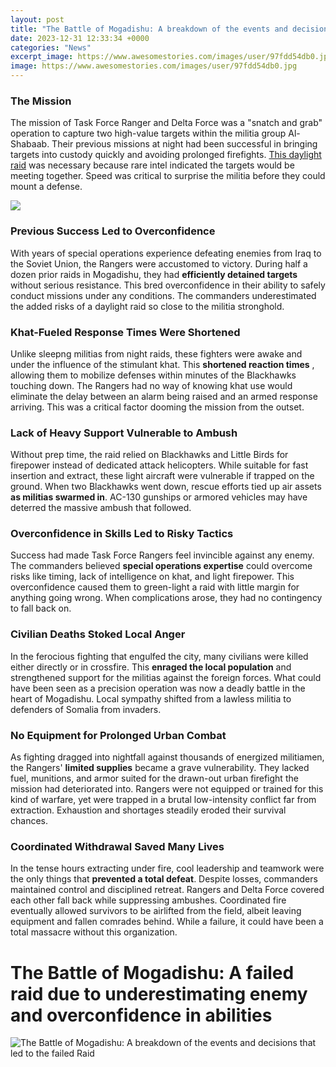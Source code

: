 ```yaml
---
layout: post
title: "The Battle of Mogadishu: A breakdown of the events and decisions that led to the failed Raid"
date: 2023-12-31 12:33:34 +0000
categories: "News"
excerpt_image: https://www.awesomestories.com/images/user/97fdd54db0.jpg
image: https://www.awesomestories.com/images/user/97fdd54db0.jpg
---
```


### The Mission
The mission of Task Force Ranger and Delta Force was a "snatch and grab" operation to capture two high-value targets within the militia group Al-Shabaab. Their previous missions at night had been successful in bringing targets into custody quickly and avoiding prolonged firefights. [This daylight raid](https://setit.github.io/2024-01-04-sejarah-wajib-militer-di-ceko-dan-slowakia/) was necessary because rare intel indicated the targets would be meeting together. Speed was critical to surprise the militia before they could mount a defense.

![](https://www.armytimes.com/resizer/-aXudATUTOWaksu2NymfBNFfvaM=/1024x0/filters:format(jpg):quality(70)/cloudfront-us-east-1.images.arcpublishing.com/archetype/CHXRXC5MQVCDZCHGPCY4NQIRHA.jpg)
### Previous Success Led to Overconfidence
With years of special operations experience defeating enemies from Iraq to the Soviet Union, the Rangers were accustomed to victory. During half a dozen prior raids in Mogadishu, they had **efficiently detained targets** without serious resistance. This bred overconfidence in their ability to safely conduct missions under any conditions. The commanders underestimated the added risks of a daylight raid so close to the militia stronghold.
### Khat-Fueled Response Times Were Shortened 
Unlike sleepng militias from night raids, these fighters were awake and under the influence of the stimulant khat. This **shortened reaction times** , allowing them to mobilize defenses within minutes of the Blackhawks touching down. The Rangers had no way of knowing khat use would eliminate the delay between an alarm being raised and an armed response arriving. This was a critical factor dooming the mission from the outset. 
### Lack of Heavy Support Vulnerable to Ambush
Without prep time, the raid relied on Blackhawks and Little Birds for firepower instead of dedicated attack helicopters. While suitable for fast insertion and extract, these light aircraft were vulnerable if trapped on the ground. When two Blackhawks went down, rescue efforts tied up air assets **as militias swarmed in**. AC-130 gunships or armored vehicles may have deterred the massive ambush that followed.
### Overconfidence in Skills Led to Risky Tactics
Success had made Task Force Rangers feel invincible against any enemy. The commanders believed **special operations expertise** could overcome risks like timing, lack of intelligence on khat, and light firepower. This overconfidence caused them to green-light a raid with little margin for anything going wrong. When complications arose, they had no contingency to fall back on.
### Civilian Deaths Stoked Local Anger 
In the ferocious fighting that engulfed the city, many civilians were killed either directly or in crossfire. This **enraged the local population** and strengthened support for the militias against the foreign forces. What could have been seen as a precision operation was now a deadly battle in the heart of Mogadishu. Local sympathy shifted from a lawless militia to defenders of Somalia from invaders.
### No Equipment for Prolonged Urban Combat
As fighting dragged into nightfall against thousands of energized militiamen, the Rangers' **limited supplies** became a grave vulnerability. They lacked fuel, munitions, and armor suited for the drawn-out urban firefight the mission had deteriorated into. Rangers were not equipped or trained for this kind of warfare, yet were trapped in a brutal low-intensity conflict far from extraction. Exhaustion and shortages steadily eroded their survival chances. 
### Coordinated Withdrawal Saved Many Lives
In the tense hours extracting under fire, cool leadership and teamwork were the only things that **prevented a total defeat**. Despite losses, commanders maintained control and disciplined retreat. Rangers and Delta Force covered each other fall back while suppressing ambushes. Coordinated fire eventually allowed survivors to be airlifted from the field, albeit leaving equipment and fallen comrades behind. While a failure, it could have been a total massacre without this organization.
# The Battle of Mogadishu: A failed raid due to underestimating enemy and overconfidence in abilities
![The Battle of Mogadishu: A breakdown of the events and decisions that led to the failed Raid](https://www.awesomestories.com/images/user/97fdd54db0.jpg)